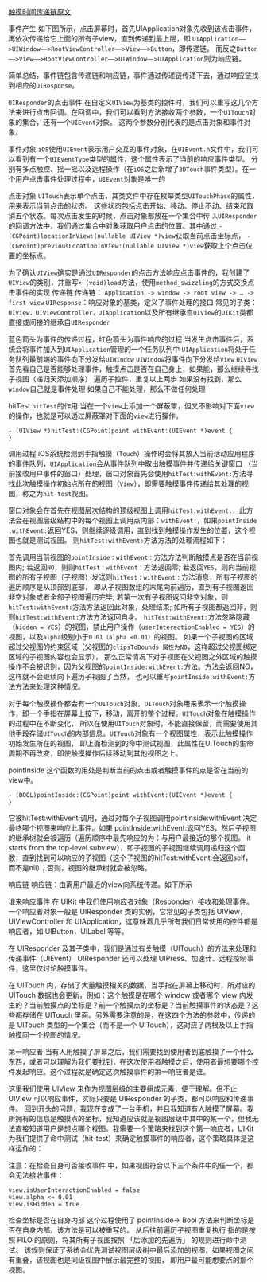[触摸时间传递链原文](https://blog.csdn.net/kochunk1t/article/details/125134149)

事件产生
如下图所示，点击屏幕时，首先UIApplication对象先收到该点击事件，再依次传递给它上面的所有子view，直到传递到最上层，即
`UIApplication——>UIWindow——>RootViewController——>View——>Button`，即传递链。
而反之`Button——>View——>RootViewController——>UIWindow——>UIApplication`则为响应链。

简单总结，事件链包含传递链和响应链，事件通过传递链传递下去，通过响应链找到相应的`UIResponse`。


`UIResponder`的点击事件
在自定义`UIView`为基类的控件时，我们可以重写这几个方法来进行点击回调。在回调中，我们可以看到方法接收两个参数，一个`UITouch`对象的集合，还有一个`UIEvent`对象。
这两个参数分别代表的是点击对象和事件对象。

事件对象
`iOS`使用`UIEvent`表示用户交互的事件对象，在`UIEvent.h`文件中，我们可以看到有一个`UIEventType`类型的属性，这个属性表示了当前的响应事件类型。
分别有多点触控、摇一摇以及远程操作（在`iOS`之后新增了`3DTouch`事件类型）。在一个用户点击事件处理过程中，`UIEvent`对象是唯一的

点击对象
`UITouch`表示单个点击，其类文件中存在枚举类型`UITouchPhase`的属性，用来表示当前点击的状态。
这些状态包括点击开始、移动、停止不动、结束和取消五个状态。每次点击发生的时候，点击对象都放在一个集合中传
`入UIResponder`的回调方法中，我们通过集合中对象获取用户点击的位置。其中通过
`- (CGPoint)locationInView:(nullable UIView *)view`获取当前点击坐标点，
`- (CGPoint)previousLocationInView:(nullable UIView *)view`获取上个点击位置的坐标点。

为了确认`UIView`确实是通过`UIResponder`的点击方法响应点击事件的，我创建了`UIView`的类别，并重写`+ (void)load`方法，使用`method_swizzling`的方式交换点击事件的实现
传递链
传递链： `Application -> window -> root view -> … -> first view`
`UIResponse`：响应对象的基类，定义了事件处理的接口
常见的子类： `UIView，UIViewController，UIApplication`以及所有继承自`UIView`的`UIKit`类都直接或间接的继承自`UIResponder`


蓝色箭头为事件的传递过程，红色箭头为事件响应的过程
当发生点击事件后，系统会将事件加入到`UIApplication`管理的一个任务队列中
`UIApplication`将处于任务队列最前端的事件向下分发给`UIWindow`
`UIWindow`将事件向下分发给`View`
`UIView`首先看自己是否能够处理事件，触摸点击是否在自己身上，如果能，那么继续寻找子视图（递归天添加顺序）
遍历子控件，重复以上两步
如果没有找到，那么`window`自己就是事件处理
如果自己不能处理，那么不做任何处理

hitTest
`hitTest`的作用:当在一个`view`上添加一个屏蔽罩，但又不影响对下面`view`的操作，也就是可以透过屏蔽罩对下面的`view`进行操作。
```
- (UIView *)hitTest:(CGPoint)point withEvent:(UIEvent *)event {
}
```
调用过程
iOS系统检测到手指触摸（`Touch`）操作时会将其放入当前活动应用程序的事件队列，`UIApplication`会从事件队列中取出触摸事件并传递给关键窗口
（当前接收用户事件的窗口）处理，窗口对象首先会使用`hitTest:withEvent:`方法寻找此次触摸操作初始点所在的视图（`View`），即需要触摸事件传递给其处理的视图，称之为`hit-test`视图。

窗口对象会在首先在视图层次结构的顶级视图上调用`hitTest:withEvent:`，此方法会在视图层级结构中的每个视图上调用点内部：`withEvent:`，如果`pointInside :withEvent:`返回YES，则继续逐级调用，直到找到触摸操作发生的位置，这个视图也就是测试视图。
则`hitTest:withEvent:`方法方法的处理流程如下：

首先调用当前视图的`pointInside：withEvent：`方法方法判断触摸点是否在当前视图内;
若返回`NO`，则则`hitTest：withEvent：`方法返回零;
若返回`YES`，则向当前视图的所有子视图（子视图）发送则`hitTest：withEvent：`方法消息，所有子视图的遍历顺序是从顶部到底部，
即从子视图数组的末尾向前遍历，直到有子视图返回非空对象或者全部子视图遍历完毕;
若第一次有子视图返回非空对象，则`hitTest:withEvent:`方法方法返回此对象，处理结束;
如所有子视图都返回非，则则`hitTest:withEvent:`方法方法返回自身。
`hitTest:withEvent:`方法忽略隐藏（`hidden = YES`）的视图，禁止用户操作（`userInteractionEnabled = YES`）的视图，以及`alpha`级别小于`0.01（alpha <0.01）`的视图。
如果一个子视图的区域超过父视图的约束区域（父视图的`clipsToBounds 属性为NO`，这样超过父视图绑定区域的子视图内容也会显示），
那么正常情况下对子视图在父视图之外区域的触摸操作不会被识别，因为父视图的`pointInside:withEvent:`方法。方法会返回NO，这样就不会继续向下遍历子视图了当然，
也可以重写`pointInside:withEvent:`方法方法来处理这种情况。

对于每个触摸操作都会有一个`UITouch`对象，`UITouch`对象用来表示一个触摸操作，即一个手指在屏幕上按下，移动，离开的整个过程。`UITouch`对象在触摸操作的过程中在不断变化，
所以在使用`UITouch`对象时，不能直接保留，而需要使用其他手段存储`UITouch`的内部信息。`UITouch`对象有一个视图属性，表示此触摸操作初始发生所在的视图，
即上面检测到的命中测试视图，此属性在UITouch的生命周期不再改变，即使触摸操作后续移动到其他视图之上。

pointInside
这个函数的用处是判断当前的点击或者触摸事件的点是否在当前的view中。
```
- (BOOL)pointInside:(CGPoint)point withEvent:(UIEvent *)event {
}
```
它被hitTest:withEvent:调用，通过对每个子视图调用pointInside:withEvent:决定最终哪个视图来响应此事件。如果 pointInside:withEvent:返回YES，然后子视图的继承树就会被遍历（遍历顺序中最先响应的为：与用户最接近的那个视图。 it starts from the top-level subview），即子视图的子视图继续调用递归这个函数，直到找到可以响应的子视图（这个子视图的hitTest:withEvent:会返回self，而不是nil）；否则，视图的继承树就会被忽略。

响应链
响应链：由离用户最近的view向系统传递。如下所示



谁来响应事件
在 UIKit 中我们使用响应者对象（Responder）接收和处理事件。一个响应者对象一般是 UIResponder 类的实例，它常见的子类包括 UIView，UIViewController 和 UIApplication，这意味着几乎所有我们日常使用的控件都是响应者，如 UIButton，UILabel 等等。

在 UIResponder 及其子类中，我们是通过有关触摸（UITouch）的方法来处理和传递事件（UIEvent）
UIResponder 还可以处理 UIPress、加速计、远程控制事件，这里仅讨论触摸事件。

在 UITouch 内，存储了大量触摸相关的数据，当手指在屏幕上移动时，所对应的 UITouch 数据也会更新，例如：这个触摸是在哪个 window 或者哪个 view 内发生的？当前触摸点的坐标是？前一个触摸点的坐标是？当前触摸事件的状态是？这些都存储在 UITouch 里面。另外需要注意的是，在这四个方法的参数中，传递的是 UITouch 类型的一个集合（而不是一个 UITouch），这对应了两根及以上手指触摸同一个视图的情况。

第一响应者
当有人用触摸了屏幕之后，我们需要找到使用者到底触摸了一个什么东西，或者可以理解为我们要找到，在这次使用者触摸之后，使用者最想要哪个控件发起响应。这个过程就是确定这次触摸事件的第一响应者是谁。

这里我们使用 UIView 来作为视图层级的主要组成元素，便于理解。但不止 UIView 可以响应事件，实际只要是 UIResponder 的子类，都可以响应和传递事件。
回到开头的问题，我现在变成了一台手机，并且我知道有人触摸了屏幕。我所拥有的信息是触摸点的坐标，我知道应该就是视图层级中其中的某一个，但我无法直接知道用户是想点哪个视图。我需要一个策略来找到这个第一响应者，UIKit 为我们提供了命中测试（hit-test）来确定触摸事件的响应者，这个策略具体是这样运作的：

注意：在检查自身可否接收事件 中，如果视图符合以下三个条件中的任一个，都会无法接收事件：
```
view.isUserInteractionEnabled = false
view.alpha <= 0.01
view.isHidden = true
```
检查坐标是否在自身内部 这个过程使用了 pointInside-> Bool 方法来判断坐标是否在自身内部，该方法是可以被重写的。
从后往前遍历子视图重复执行 指的是按照 FILO 的原则，将其所有子视图按照 「后添加的先遍历」 的规则进行命中测试。
该规则保证了系统会优先测试视图层级树中最后添加的视图，如果视图之间有重叠，该视图也是同级视图中展示最完整的视图，
即用户最可能想要点的那个视图。
